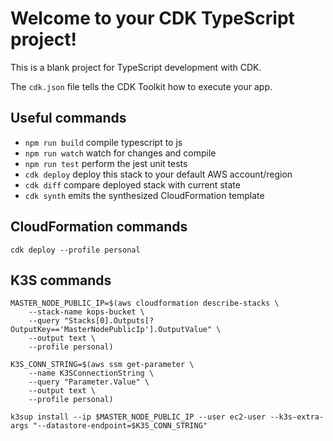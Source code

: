 # Welcome to your CDK TypeScript project!

This is a blank project for TypeScript development with CDK.

The `cdk.json` file tells the CDK Toolkit how to execute your app.

## Useful commands

 * `npm run build`   compile typescript to js
 * `npm run watch`   watch for changes and compile
 * `npm run test`    perform the jest unit tests
 * `cdk deploy`      deploy this stack to your default AWS account/region
 * `cdk diff`        compare deployed stack with current state
 * `cdk synth`       emits the synthesized CloudFormation template

## CloudFormation commands

```shell script
cdk deploy --profile personal
```

## K3S commands

```shell script
MASTER_NODE_PUBLIC_IP=$(aws cloudformation describe-stacks \
    --stack-name kops-bucket \
    --query "Stacks[0].Outputs[?OutputKey=='MasterNodePublicIp'].OutputValue" \
    --output text \
    --profile personal)

K3S_CONN_STRING=$(aws ssm get-parameter \
    --name K3SConnectionString \
    --query "Parameter.Value" \
    --output text \
    --profile personal)

k3sup install --ip $MASTER_NODE_PUBLIC_IP --user ec2-user --k3s-extra-args "--datastore-endpoint=$K3S_CONN_STRING"
```
